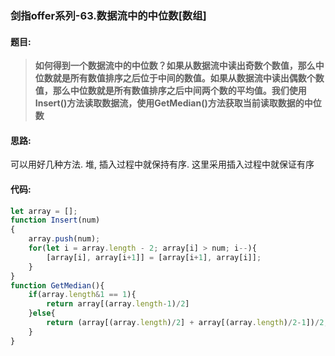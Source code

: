 ### 剑指offer系列-63.数据流中的中位数[数组]

#### 题目:
>**如何得到一个数据流中的中位数？如果从数据流中读出奇数个数值，那么中位数就是所有数值排序之后位于中间的数值。如果从数据流中读出偶数个数值，那么中位数就是所有数值排序之后中间两个数的平均值。我们使用Insert()方法读取数据流，使用GetMedian()方法获取当前读取数据的中位数**

#### 思路:
可以用好几种方法. 堆, 插入过程中就保持有序. 这里采用插入过程中就保证有序

#### 代码:
```javascript
let array = [];
function Insert(num)
{
    array.push(num);
    for(let i = array.length - 2; array[i] > num; i--){
        [array[i], array[i+1]] = [array[i+1], array[i]];
    }
}
function GetMedian(){
    if(array.length&1 == 1){
        return array[(array.length-1)/2]
    }else{
        return (array[(array.length)/2] + array[(array.length)/2-1])/2;
    }
}
```

